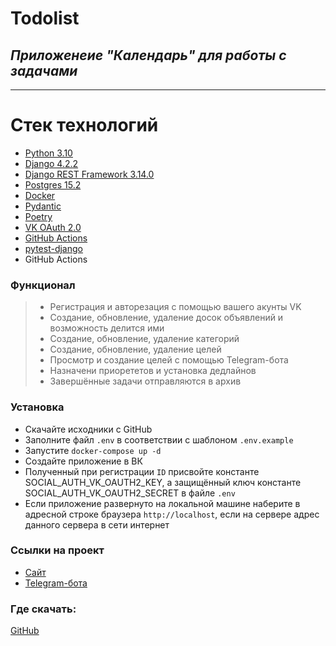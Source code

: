 # Todolist
## _Приложенеие "Календарь" для работы с задачами_

***

# Стек технологий

- [Python 3.10](https://www.python.org/)
- [Django 4.2.2](https://www.djangoproject.com/)
- [Django REST Framework 3.14.0](https://www.django-rest-framework.org/)
- [Postgres 15.2](https://www.postgresql.org/)
- [Docker](https://www.docker.com/)
- [Pydantic](https://docs.pydantic.dev/dev-v1/)
- [Poetry](https://python-poetry.org/)
- [VK OAuth 2.0](https://dev.vk.com/ru/api/access-token/getting-started)
- [GitHub Actions](https://docs.github.com/en/actions)
- [pytest-django](https://pytest-django.readthedocs.io/en/latest/index.html)
- GitHub Actions

### Функционал
>* Регистрация и авторезация с помощью вашего акунты VK
>* Создание, обновление, удаление досок объявлений и возможность делится ими
>* Создание, обновление, удаление категорий
>* Создание, обновление, удаление целей
>* Просмотр и создание целей с помощью Telegram-бота
>* Назначени приорететов и установка дедлайнов
>* Завершённые задачи отправляются в архив


### Установка
* Скачайте исходники c GitHub
* Заполните файл `.env` в соответствии с шаблоном `.env.example`
* Запустите `docker-compose up -d`
* Создайте приложение в ВК
* Полученный при регистрации `ID` присвойте константе SOCIAL_AUTH_VK_OAUTH2_KEY, а защищённый ключ константе SOCIAL_AUTH_VK_OAUTH2_SECRET в файле `.env`
* Если приложение развернуто на локальной машине наберите в адресной строке браузера `http://localhost`, если на сервере адрес данного сервера в сети интернет

### Ссылки на проект

* [Сайт](http://158.160.113.253)
* [Telegram-бота](https://t.me/Todolist_15_bot)

### Где скачать:
[GitHub](https://github.com/maksim-gostev/todolist_diplom.git)
